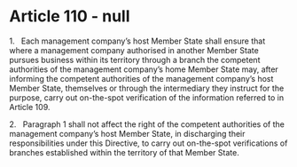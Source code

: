 # Article 110 - null


1.   Each management company’s host Member State shall ensure that where a management company authorised in another Member State pursues business within its territory through a branch the competent authorities of the management company’s home Member State may, after informing the competent authorities of the management company’s host Member State, themselves or through the intermediary they instruct for the purpose, carry out on-the-spot verification of the information referred to in Article 109.

2.   Paragraph 1 shall not affect the right of the competent authorities of the management company’s host Member State, in discharging their responsibilities under this Directive, to carry out on-the-spot verifications of branches established within the territory of that Member State.
